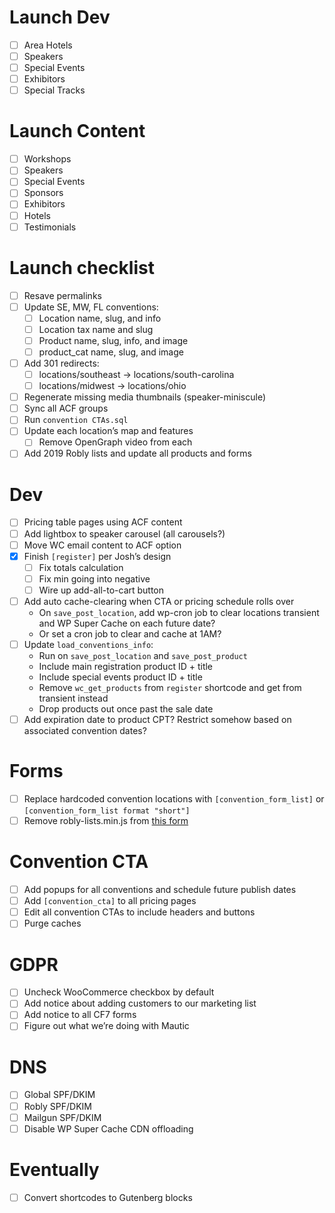 # Launch Dev
- [ ] Area Hotels
- [ ] Speakers
- [ ] Special Events
- [ ] Exhibitors
- [ ] Special Tracks

# Launch Content
- [ ] Workshops
- [ ] Speakers
- [ ] Special Events
- [ ] Sponsors
- [ ] Exhibitors
- [ ] Hotels
- [ ] Testimonials

# Launch checklist
- [ ] Resave permalinks
- [ ] Update SE, MW, FL conventions:
	- [ ] Location name, slug, and info
	- [ ] Location tax name and slug
	- [ ] Product name, slug, info, and image
	- [ ] product_cat name, slug, and image
- [ ] Add 301 redirects:
	- [ ] locations/southeast -> locations/south-carolina
	- [ ] locations/midwest -> locations/ohio
- [ ] Regenerate missing media thumbnails (speaker-miniscule)
- [ ] Sync all ACF groups
- [ ] Run `convention CTAs.sql`
- [ ] Update each location’s map and features
	- [ ] Remove OpenGraph video from each
- [ ] Add 2019 Robly lists and update all products and forms

# Dev
- [ ] Pricing table pages using ACF content
- [ ] Add lightbox to speaker carousel (all carousels?)
- [ ] Move WC email content to ACF option
- [x] Finish `[register]` per Josh’s design
	- [ ] Fix totals calculation
	- [ ] Fix min going into negative
	- [ ] Wire up add-all-to-cart button
- [ ] Add auto cache-clearing when CTA or pricing schedule rolls over
	+ On `save_post_location`, add wp-cron job to clear locations transient and WP Super Cache on each future date?
	+ Or set a cron job to clear and cache at 1AM?
- [ ] Update `load_conventions_info`:
	+ Run on `save_post_location` and `save_post_product`
	+ Include main registration product ID + title
	+ Include special events product ID + title
	+ Remove `wc_get_products` from `register` shortcode and get from transient instead
	+ Drop products out once past the sale date
- [ ] Add expiration date to product CPT? Restrict somehow based on associated convention dates?

# Forms
- [ ] Replace hardcoded convention locations with `[convention_form_list]` or `[convention_form_list format "short"]`
- [ ] Remove robly-lists.min.js from [this form](https://greathomeschoolconventions.com/wp-admin/admin.php?page=wpcf7&post=57398&action=edit)

# Convention CTA
- [ ] Add popups for all conventions and schedule future publish dates
- [ ] Add `[convention_cta]` to all pricing pages
- [ ] Edit all convention CTAs to include headers and buttons
- [ ] Purge caches

# GDPR
- [ ] Uncheck WooCommerce checkbox by default
- [ ] Add notice about adding customers to our marketing list
- [ ] Add notice to all CF7 forms
- [ ] Figure out what we’re doing with Mautic

# DNS
- [ ] Global SPF/DKIM
- [ ] Robly SPF/DKIM
- [ ] Mailgun SPF/DKIM
- [ ] Disable WP Super Cache CDN offloading

# Eventually
- [ ] Convert shortcodes to Gutenberg blocks

